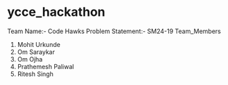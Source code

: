 # ycce_hackathon

Team Name:- Code Hawks
Problem Statement:- SM24-19
Team_Members
1) Mohit Urkunde
2) Om Saraykar
3) Om Ojha
4) Prathemesh Paliwal
5) Ritesh Singh

